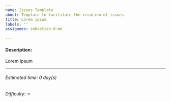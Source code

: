 ```yaml
---
name: Issues Template
about: Template to facilitate the creation of issues.
title: Lorem ipsum
labels: ''
assignees: sebastien-d-me

---
```


#### Description:
Lorem ipsum

------------

###### Estimated time: 0 day(s)
###### Difficulty: ⭐
